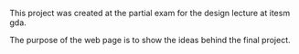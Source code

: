 This project was created at the partial exam for the design lecture at itesm gda.

The purpose of the web page is to show the ideas behind the final project.
